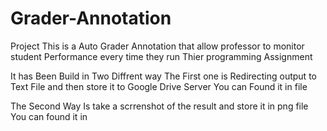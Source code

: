 # Grader-Annotation
Project
This is a Auto Grader Annotation that allow professor to monitor student Performance every time they run Thier programming Assignment

It has Been Build in Two Diffrent way
The First one is 
Redirecting output to Text File and then store it to Google Drive Server 
You can Found it in   file

The Second Way 
Is take a scrrenshot of the result and store it in png file
You can found it in 

